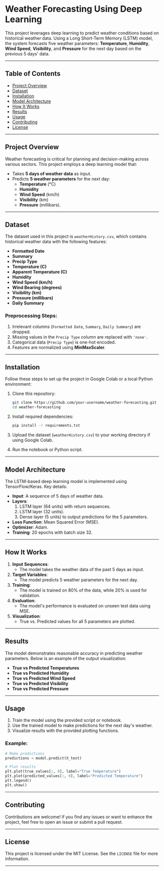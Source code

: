 
# **Weather Forecasting Using Deep Learning**

This project leverages deep learning to predict weather conditions based on historical weather data. Using a Long Short-Term Memory (LSTM) model, the system forecasts five weather parameters: **Temperature**, **Humidity**, **Wind Speed**, **Visibility**, and **Pressure** for the next day based on the previous 5 days' data.

---

## **Table of Contents**
- [Project Overview](#project-overview)
- [Dataset](#dataset)
- [Installation](#installation)
- [Model Architecture](#model-architecture)
- [How It Works](#how-it-works)
- [Results](#results)
- [Usage](#usage)
- [Contributing](#contributing)
- [License](#license)

---

## **Project Overview**
Weather forecasting is critical for planning and decision-making across various sectors. This project employs a deep learning model that:
- Takes **5 days of weather data** as input.
- Predicts **5 weather parameters** for the next day:
  - **Temperature** (°C)
  - **Humidity**
  - **Wind Speed** (km/h)
  - **Visibility** (km)
  - **Pressure** (millibars).

---

## **Dataset**
The dataset used in this project is `weatherHistory.csv`, which contains historical weather data with the following features:
- **Formatted Date**
- **Summary**
- **Precip Type**
- **Temperature (C)**
- **Apparent Temperature (C)**
- **Humidity**
- **Wind Speed (km/h)**
- **Wind Bearing (degrees)**
- **Visibility (km)**
- **Pressure (millibars)**
- **Daily Summary**

### Preprocessing Steps:
1. Irrelevant columns (`Formatted Date`, `Summary`, `Daily Summary`) are dropped.
2. Missing values in the `Precip Type` column are replaced with `'none'`.
3. Categorical data (`Precip Type`) is one-hot encoded.
4. Features are normalized using **MinMaxScaler**.

---

## **Installation**
Follow these steps to set up the project in Google Colab or a local Python environment:

1. Clone this repository:
   ```bash
   git clone https://github.com/your-username/weather-forecasting.git
   cd weather-forecasting
   ```

2. Install required dependencies:
   ```bash
   pip install -r requirements.txt
   ```

3. Upload the dataset (`weatherHistory.csv`) to your working directory if using Google Colab.

4. Run the notebook or Python script.

---

## **Model Architecture**
The LSTM-based deep learning model is implemented using TensorFlow/Keras. Key details:
- **Input**: A sequence of 5 days of weather data.
- **Layers**:
  1. LSTM layer (64 units) with return sequences.
  2. LSTM layer (32 units).
  3. Dense layer (5 units) to output predictions for the 5 parameters.
- **Loss Function**: Mean Squared Error (MSE).
- **Optimizer**: Adam.
- **Training**: 20 epochs with batch size 32.

---

## **How It Works**
1. **Input Sequences**: 
   - The model takes the weather data of the past 5 days as input.
2. **Target Variables**:
   - The model predicts 5 weather parameters for the next day.
3. **Training**:
   - The model is trained on 80% of the data, while 20% is used for validation.
4. **Evaluation**:
   - The model's performance is evaluated on unseen test data using MSE.
5. **Visualization**:
   - True vs. Predicted values for all 5 parameters are plotted.

---

## **Results**
The model demonstrates reasonable accuracy in predicting weather parameters. Below is an example of the output visualization:

- **True vs Predicted Temperatures**
- **True vs Predicted Humidity**
- **True vs Predicted Wind Speed**
- **True vs Predicted Visibility**
- **True vs Predicted Pressure**

---

## **Usage**
1. Train the model using the provided script or notebook.
2. Use the trained model to make predictions for the next day's weather.
3. Visualize results with the provided plotting functions.

### Example:
```python
# Make predictions
predictions = model.predict(X_test)

# Plot results
plt.plot(true_values[:, 0], label="True Temperature")
plt.plot(predicted_values[:, 0], label="Predicted Temperature")
plt.legend()
plt.show()
```

---

## **Contributing**
Contributions are welcome! If you find any issues or want to enhance the project, feel free to open an issue or submit a pull request.

---

## **License**
This project is licensed under the MIT License. See the `LICENSE` file for more information.

---

